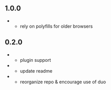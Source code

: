 ## 1.0.0
- * rely on polyfills for older browsers

## 0.2.0

- * plugin support
- * update readme
- * reorganize repo & encourage use of duo
